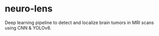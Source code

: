 # neuro-lens
Deep learning pipeline to detect and localize brain tumors in MRI scans using CNN &amp; YOLOv8.
